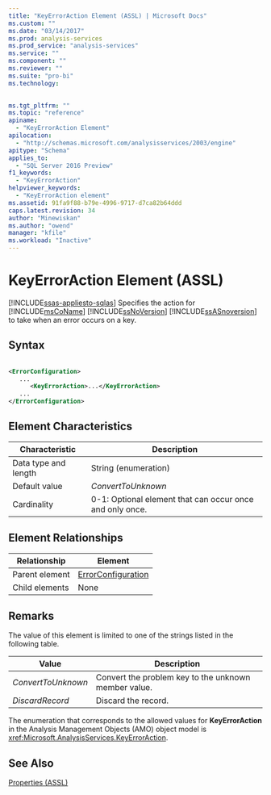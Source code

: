 ```yaml
---
title: "KeyErrorAction Element (ASSL) | Microsoft Docs"
ms.custom: ""
ms.date: "03/14/2017"
ms.prod: analysis-services
ms.prod_service: "analysis-services"
ms.service: ""
ms.component: ""
ms.reviewer: ""
ms.suite: "pro-bi"
ms.technology: 
  

ms.tgt_pltfrm: ""
ms.topic: "reference"
apiname: 
  - "KeyErrorAction Element"
apilocation: 
  - "http://schemas.microsoft.com/analysisservices/2003/engine"
apitype: "Schema"
applies_to: 
  - "SQL Server 2016 Preview"
f1_keywords: 
  - "KeyErrorAction"
helpviewer_keywords: 
  - "KeyErrorAction element"
ms.assetid: 91fa9f88-b79e-4996-9717-d7ca82b64ddd
caps.latest.revision: 34
author: "Minewiskan"
ms.author: "owend"
manager: "kfile"
ms.workload: "Inactive"
---
```

# KeyErrorAction Element (ASSL)
[!INCLUDE[ssas-appliesto-sqlas](../../../includes/ssas-appliesto-sqlas.md)]
  Specifies the action for [!INCLUDE[msCoName](../../../includes/msconame-md.md)] [!INCLUDE[ssNoVersion](../../../includes/ssnoversion-md.md)] [!INCLUDE[ssASnoversion](../../../includes/ssasnoversion-md.md)] to take when an error occurs on a key.  
  
## Syntax  
  
```xml  
  
<ErrorConfiguration>  
   ...  
      <KeyErrorAction>...</KeyErrorAction>  
   ...  
</ErrorConfiguration>  
```  
  
## Element Characteristics  
  
|Characteristic|Description|  
|--------------------|-----------------|  
|Data type and length|String (enumeration)|  
|Default value|*ConvertToUnknown*|  
|Cardinality|0-1: Optional element that can occur once and only once.|  
  
## Element Relationships  
  
|Relationship|Element|  
|------------------|-------------|  
|Parent element|[ErrorConfiguration](../../../analysis-services/scripting/objects/errorconfiguration-element-assl.md)|  
|Child elements|None|  
  
## Remarks  
 The value of this element is limited to one of the strings listed in the following table.  
  
|Value|Description|  
|-----------|-----------------|  
|*ConvertToUnknown*|Convert the problem key to the unknown member value.|  
|*DiscardRecord*|Discard the record.|  
  
 The enumeration that corresponds to the allowed values for **KeyErrorAction** in the Analysis Management Objects (AMO) object model is <xref:Microsoft.AnalysisServices.KeyErrorAction>.  
  
## See Also  
 [Properties &#40;ASSL&#41;](../../../analysis-services/scripting/properties/properties-assl.md)  
  
  
